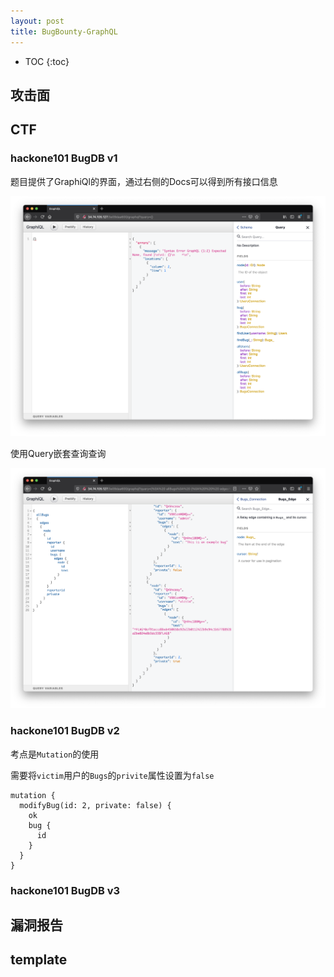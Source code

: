 ```yaml
---
layout: post
title: BugBounty-GraphQL
---
```


* TOC
{:toc}

## 攻击面

## CTF

### hackone101 BugDB v1

题目提供了GraphiQl的界面，通过右侧的Docs可以得到所有接口信息

![](../images/bugDB_v1_1.png)

使用Query嵌套查询查询

![](../images/bugDB_v1_2.png)

### hackone101 BugDB v2

考点是`Mutation`的使用

需要将`victim`用户的`Bugs`的`privite`属性设置为`false`

```
mutation {
  modifyBug(id: 2, private: false) {
    ok
    bug {
      id
    }
  }
}
```

### hackone101 BugDB v3

## 漏洞报告

## template
